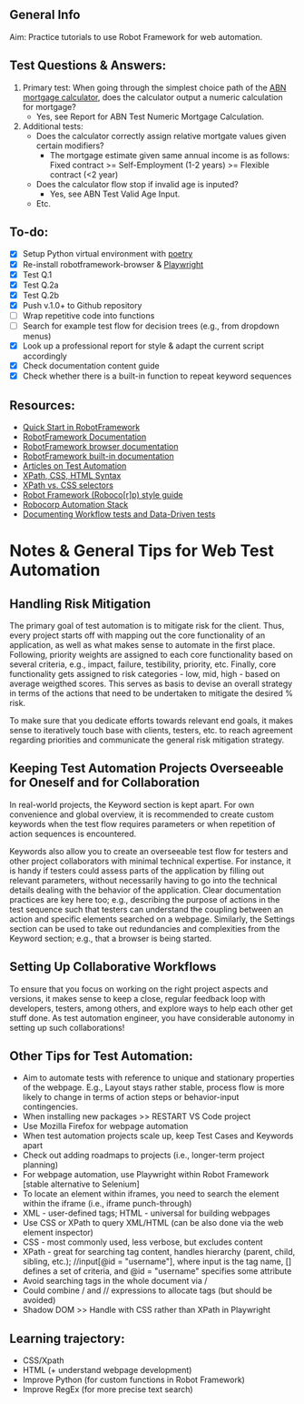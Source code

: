 ## General Info
Aim: Practice tutorials to use Robot Framework for web automation. 

## Test Questions & Answers: 
1) Primary test: When going through the simplest choice path of the [ABN mortgage calculator](https://www.abnamro.nl/nl/prive/hypotheken/maximale-hypotheek-berekenen.html), does the calculator output a numeric calculation for mortgage? 
   - Yes, see Report for ABN Test Numeric Mortgage Calculation.
2) Additional tests: 
   - Does the calculator correctly assign relative mortgate values given certain modifiers? 
      - The mortgage estimate given same annual income is as follows: Fixed contract >= Self-Employment (1-2 years) >= Flexible contract (<2 year)
   -  Does the calculator flow stop if invalid age is inputed? 
      - Yes, see ABN Test Valid Age Input.
   - Etc. 

## To-do:
- [x] Setup Python virtual environment with [poetry](https://michaelcurrin.github.io/dev-cheatsheets/cheatsheets/package-managers/python/poetry.html)
- [x] Re-install robotframework-browser & [Playwright](https://playwright.dev/docs/intro)
- [x] Test Q.1
- [x] Test Q.2a
- [x] Test Q.2b
- [x] Push v.1.0+ to Github repository 
- [ ] Wrap repetitive code into functions
- [ ] Search for example test flow for decision trees (e.g., from dropdown menus)
- [x] Look up a professional report for style & adapt the current script accordingly 
- [x] Check documentation content guide
- [x] Check whether there is a built-in function to repeat keyword sequences

## Resources: 
- [Quick Start in RobotFramework](https://github.com/robotframework/QuickStartGuide/blob/master/QuickStart.rst)
- [RobotFramework Documentation](https://robotframework.org/robotframework/latest/RobotFrameworkUserGuide.html#installing-using-pip)
- [RobotFramework browser documentation](https://marketsquare.github.io/robotframework-browser/Browser.html)
- [RobotFramework built-in documentation](https://robotframework.org/robotframework/6.0.2/libraries/BuiltIn.html?_ga=2.223392667.1631393726.1683372460-868379529.1683372460#library-documentation-top)
- [Articles on Test Automation](https://testersdock.com/)
- [XPath, CSS, HTML Syntax](https://www.w3schools.com/xml/xpath_syntax.asp#gsc.tab=0)
- [XPath vs. CSS selectors](https://www.scrapingbee.com/blog/xpath-vs-css-selector/)
- [Robot Framework (Roboco[r]p) style guide](https://github.com/MarketSquare/robotframework-robocop)
- [Robocorp Automation Stack](https://github.com/robocorp/rcc)
- [Documenting Workflow tests and Data-Driven tests](https://github.com/robotframework/HowToWriteGoodTestCases/blob/master/HowToWriteGoodTestCases.rst)


# Notes & General Tips for Web Test Automation

## Handling Risk Mitigation 

The primary goal of test automation is to mitigate risk for the client. Thus, every 
project starts off with mapping out the core functionality of an application, as well as 
what makes sense to automate in the first place. Following, priority weights are assigned 
to each core functionality based on several criteria, e.g., impact, failure, testibility, 
priority, etc. Finally, core functionality gets assigned to risk categories - low, mid, 
high - based on average weigthed scores. This serves as basis to devise an overall
strategy in terms of the actions that need to be undertaken to mitigate the desired % risk. 

To make sure that you dedicate efforts towards relevant end goals, it makes sense 
to iteratively touch base with clients, testers, etc. to reach agreement regarding 
priorities and communicate the general risk mitigation strategy.  

## Keeping Test Automation Projects Overseeable for Oneself and for Collaboration

In real-world projects, the Keyword section is kept apart. For own convenience and 
global overview, it is recommended to create custom keywords when the test flow 
requires parameters or when repetition of action sequences is encountered. 
 
Keywords also allow you to create an overseeable test flow for testers and other project
collaborators with minimal technical expertise. For instance, it is handy if testers
could assess parts of the application by filling out relevant parameters, without 
necessarily having to go into the technical details dealing with the behavior of the 
application. Clear documentation practices are key here too; e.g., describing the purpose 
of actions in the test sequence such that testers can understand the coupling between an 
action and specific elements searched on a webpage. Similarly, the Settings section can be 
used to take out redundancies and complexities from the Keyword section; e.g., that a 
browser is being started.

## Setting Up Collaborative Workflows

To ensure that you focus on working on the right project aspects and versions, it makes 
sense to keep a close, regular feedback loop with developers, testers, among others, and
explore ways to help each other get stuff done. As test automation engineer, you have 
considerable autonomy in setting up such collaborations! 

## Other Tips for Test Automation: 
- Aim to automate tests with reference to unique and stationary properties of the webpage. 
  E.g., Layout stays rather stable, process flow is more likely to change in terms of 
  action steps or behavior-input contingencies. 
- When installing new packages >> RESTART VS Code project 
- Use Mozilla Firefox for webpage automation 
- When test automation projects scale up, keep Test Cases and Keywords apart 
- Check out adding roadmaps to projects (i.e., longer-term project planning)
- For webpage automation, use Playwright within Robot Framework [stable alternative to Selenium]
- To locate an element within iframes, you need to search the element within the iframe (i.e., iframe punch-through)
- XML - user-defined tags; HTML - universal for building webpages
- Use CSS or XPath to query XML/HTML (can be also done via the web element inspector)
- CSS - most commonly used, less verbose, but excludes content
- XPath - great for searching tag content, handles hierarchy (parent, child, sibling, etc.); 
  //input[@id = "username"], where input is the tag name, [] defines a set of criteria, and @id = "username" specifies some attribute
- Avoid searching tags in the whole document via / 
- Could combine / and // expressions to allocate tags (but should be avoided) 
- Shadow DOM >> Handle with CSS rather than XPath in Playwright

## Learning trajectory: 
- CSS/Xpath
- HTML (+ understand webpage development)
- Improve Python (for custom functions in Robot Framework)
- Improve RegEx (for more precise text search)

